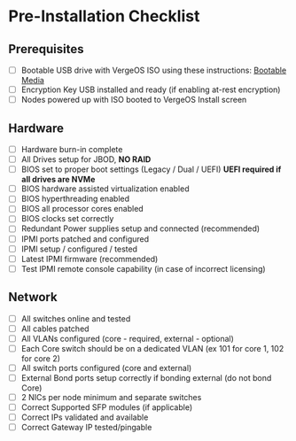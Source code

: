 # Pre-Installation Checklist

## Prerequisites

- [ ] Bootable USB drive with VergeOS ISO using these instructions: [Bootable Media](install-media.md)
- [ ] Encryption Key USB installed and ready (if enabling at-rest encryption)
- [ ] Nodes powered up with ISO booted to VergeOS Install screen

## Hardware

- [ ] Hardware burn-in complete
- [ ] All Drives setup for JBOD, **NO RAID**
- [ ] BIOS set to proper boot settings (Legacy / Dual / UEFI) **UEFI required if all drives are NVMe**
- [ ] BIOS hardware assisted virtualization enabled
- [ ] BIOS hyperthreading enabled
- [ ] BIOS all processor cores enabled
- [ ] BIOS clocks set correctly
- [ ] Redundant Power supplies setup and connected (recommended)
- [ ] IPMI ports patched and configured
- [ ] IPMI setup / configured / tested
- [ ] Latest IPMI firmware (recommended)
- [ ] Test IPMI remote console capability (in case of incorrect licensing)

## Network

- [ ] All switches online and tested
- [ ] All cables patched
- [ ] All VLANs configured (core - required, external - optional)
- [ ] Each Core switch should be on a dedicated VLAN (ex 101 for core 1, 102 for core 2)
- [ ] All switch ports configured (core and external)
- [ ] External Bond ports setup correctly if bonding external (do not bond Core)
- [ ] 2 NICs per node minimum and separate switches
- [ ] Correct Supported SFP modules (if applicable)
- [ ] Correct IPs validated and available
- [ ] Correct Gateway IP tested/pingable